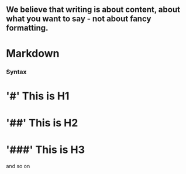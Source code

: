 ## We believe that writing is about content, about what you want to say - not about fancy formatting.

# Markdown

### Syntax

# '#' This is H1
# '##' This is H2
# '###' This is H3

and so on



